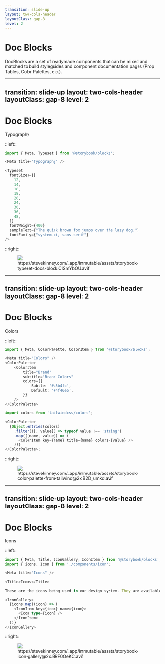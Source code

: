```yaml
---
transition: slide-up
layout: two-cols-header
layoutClass: gap-8
level: 2
---
```


# Doc Blocks

DocBlocks are a set of readymade components that can be mixed and matched to build styleguides and component documentation pages (Prop Tables, Color Palettes, etc.).

---
transition: slide-up
layout: two-cols-header
layoutClass: gap-8
level: 2
---

# Doc Blocks

Typography

::left::

```ts {monaco}
import { Meta, Typeset } from '@storybook/blocks';

<Meta title="Typography" />

<Typeset
  fontSizes={[
    12,
    14,
    16,
    18,
    20,
    24,
    30,
    36,
    48,
  ]}
  fontWeight={400}
  sampleText={"The quick brown fox jumps over the lazy dog."}
  fontFamily={"system-ui, sans-serif"}
/>
```

::right::

<figure>
  <img src="/documentation/storybook-typeset-docs-block.avif"/>
  <figcaption>https://stevekinney.com/_app/immutable/assets/storybook-typeset-docs-block.CISmYbOU.avif</figcaption>
</figure>

<style>
  figure {
    width: 85%;
  }
</style>

---
transition: slide-up
layout: two-cols-header
layoutClass: gap-8
level: 2
---

# Doc Blocks

Colors

::left::

```ts {monaco}
import { Meta, ColorPalette, ColorItem } from '@storybook/blocks';

<Meta title="Colors" />
<ColorPalette>
	<ColorItem
		title="Brand"
		subtitle="Brand Colors"
		colors={{
			Subtle: '#a5b4fc',
			Default: '#4f46e5',
		}}
	/>
</ColorPalette>
```

```ts {monaco}
import colors from 'tailwindcss/colors';

<ColorPalette>
  {Object.entries(colors)
    .filter(([, value]) => typeof value !== 'string')
    .map(([name, value]) => (
      <ColorItem key={name} title={name} colors={value} />
    ))}
</ColorPalette>;
```

::right::

<figure>
  <img src="/documentation/storybook-color-palette-from-tailwind@2x.avif"/>
  <figcaption>https://stevekinney.com/_app/immutable/assets/storybook-color-palette-from-tailwind@2x.B2D_umkd.avif</figcaption>
</figure>

<style>
  figure {
    width: 80%;
  }
</style>

---
transition: slide-up
layout: two-cols-header
layoutClass: gap-8
level: 2
---

# Doc Blocks

Icons

::left::

```ts {monaco}
import { Meta, Title, IconGallery, IconItem } from '@storybook/blocks';
import { icons, Icon } from './components/icon';

<Meta title="Icons" />

<Title>Icons</Title>

These are the icons being used in our design system. They are available as React components.

<IconGallery>
  {icons.map((icon) => (
    <IconItem key={icon} name={icon}>
      <Icon type={icon} />
    </IconItem>
  ))}
</IconGallery>
```

::right::

<figure>
  <img src="/documentation/storybook-icon-gallery@2x.avif"/>
  <figcaption>https://stevekinney.com/_app/immutable/assets/storybook-icon-gallery@2x.BRF0OeKC.avif</figcaption>
</figure>
